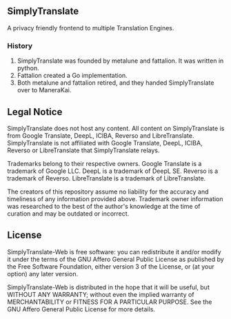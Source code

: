 ## SimplyTranslate
A privacy friendly frontend to multiple Translation Engines.

### History
1. SimplyTranslate was founded by metalune and fattalion. It was written in python.
2. Fattalion created a Go implementation.
3. Both metalune and fattalion retired, and they handed SimplyTranslate over to ManeraKai.

## Legal Notice
SimplyTranslate does not host any content. All content on SimplyTranslate is from Google Translate, DeepL, ICIBA, Reverso and LibreTranslate. SimplyTranslate is not affiliated with Google Translate, DeepL, ICIBA, Reverso or LibreTranslate that SimplyTranslate relays.

Trademarks belong to their respective owners. Google Translate is a trademark of Google LLC. DeepL is a trademark of DeepL SE. Reverso is a trademark of Reverso. LibreTranslate is a trademark of LibreTranslate.

The creators of this repository assume no liability for the accuracy and timeliness of any information provided above. Trademark owner information was researched to the best of the author's knowledge at the time of curation and may be outdated or incorrect.

## License

SimplyTranslate-Web is free software: you can redistribute it and/or modify
it under the terms of the GNU Affero General Public License as published by
the Free Software Foundation, either version 3 of the License, or
(at your option) any later version.

SimplyTranslate-Web is distributed in the hope that it will be useful,
but WITHOUT ANY WARRANTY; without even the implied warranty of
MERCHANTABILITY or FITNESS FOR A PARTICULAR PURPOSE.  See the
GNU Affero General Public License for more details.